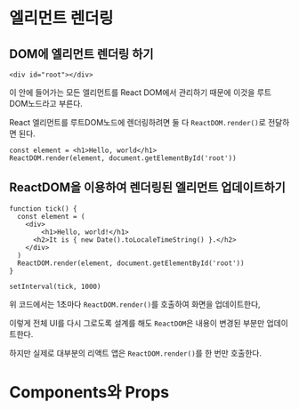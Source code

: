 # 엘리먼트 렌더링



## DOM에 엘리먼트 렌더링 하기

```react
<div id="root"></div>
```

이 안에 들어가는 모든 엘리먼트를 React DOM에서 관리하기 때문에 이것을 루트DOM노드라고 부른다.

React 엘리먼트를 루트DOM노드에 렌더링하려면 둘 다 `ReactDOM.render()`로 전달하면 된다.

```react
const element = <h1>Hello, world</h1>
ReactDOM.render(element, document.getElementById('root'))
```





## ReactDOM을 이용하여 렌더링된 엘리먼트 업데이트하기

```react
function tick() {
  const element = (
  	<div>
    	<h1>Hello, world!</h1>
      <h2>It is { new Date().toLocaleTimeString() }.</h2>
    </div>
  )
  ReactDOM.render(element, document.getElementById('root'))
}

setInterval(tick, 1000)
```

위 코드에서는 1초마다 `ReactDOM.render()`를 호출하여 화면을 업데이트한다,

이렇게 전체 UI를 다시 그로도록 설계를 해도 `ReactDOM`은 내용이 변경된 부분만 업데이트한다.

하지만 실제로 대부분의 리액트 앱은 `ReactDOM.render()`를 한 번만 호출한다.



# Components와 Props

